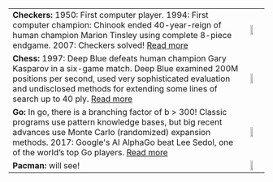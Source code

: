 |  	|  	|
|--------------------------------------------------------------------------------------------------------------------------------------------------------------------------------------------------------------------------------------------------------------------------------------------------------------------------------------------------------------------------------------------	|---------------------------------------------------------------------------------	|
| **Checkers:** 1950: First computer player.  1994: First computer champion:  Chinook ended 40-year-reign of human champion Marion Tinsley using complete  8-piece endgame. 2007: Checkers solved! [Read more](https://www.theatlantic.com/technology/archive/2017/07/marion-tinsley-checkers/534111/) 	| <img src ="/cstopics/assets/img/AI/introAI/checkers.jpg" style="width:50%"/>    	|
| **Chess:** 1997: Deep Blue defeats human champion Gary Kasparov in a six-game match. Deep Blue examined 200M positions per second, used very sophisticated  evaluation and undisclosed methods for extending some lines of search up to 40 ply. [Read more](http://theconversation.com/twenty-years-on-from-deep-blue-vs-kasparov-how-a-chess-match-started-the-big-data-revolution-76882) 	| <img src ="/cstopics/assets/img/AI/introAI/chess.jpg" style="width:50%"/>   	|
| **Go:** In go, there is a branching factor of b > 300!  Classic programs use pattern  knowledge bases, but big recent advances use Monte Carlo (randomized) expansion methods. 2017: Google's AI AlphaGo beat Lee Sedol, one of the world’s top Go players. [Read more](https://www.newscientist.com/article/2132086-deepminds-ai-beats-worlds-best-go-player-in-latest-face-off/) 	| <img src ="/cstopics/assets/img/AI/introAI/go.jpeg" style="width:50%"/>   	|
| **Pacman:** will see! 	| <img src ="/cstopics/assets/img/AI/introAI/pacman.png" style="width:50%"/>   	|
